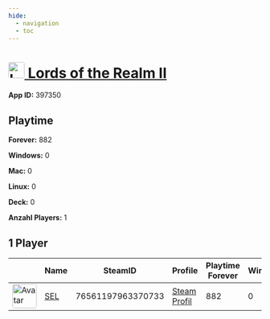 ```yaml
---
hide:
  - navigation
  - toc
---
```

#  <a href="https://steamdb.info/app/397350"><img src="https://media.steampowered.com/steamcommunity/public/images/apps/397350/c2485344955bc697aae3816405a1707e0d3e0cb8.jpg" alt="Lords of the Realm II" style="width:32px;height:32px;border-radius:4px;" /> Lords of the Realm II</a>

**App ID:** 397350

## Playtime

**Forever:** 882

**Windows:** 0

**Mac:** 0

**Linux:** 0

**Deck:** 0

**Anzahl Players:** 1
## 1 Player

<table id="charts-table" class="display" style="width:100%">
            <thead>
                <tr>
                    <th></th>
                    <th>Name</th>
                    <th>SteamID</th>
                    <th>Profile</th>
                    <th>Playtime Forever</th>
                    <th>Windows</th>
                    <th>Mac</th>
                    <th>Linux</th>
                    <th>Deck</th>
                    <th>Last Played</th>
                    <th>Playtime 2 Weeks</th>
                </tr>
            </thead>
            <tbody>
        <tr>
<td><a href="https://steamcommunity.com/id/BGCSEL/" target="_blank"><img src="https://avatars.steamstatic.com/6194fad493f4a82b2a3bc107c4e6c55299290c01_full.jpg" alt="Avatar" style="width:48px;height:48px;border-radius:4px;"></a></td><td><a href="/player/76561197963370733">SEL</a></td><td>76561197963370733</td><td><a href="https://steamcommunity.com/id/BGCSEL/" target="_blank">Steam Profil</a></td><td>882</td><td>0</td><td>0</td><td>0</td><td>0</td><td>0</td><td>6</td></tr>
</tbody>
</table>
